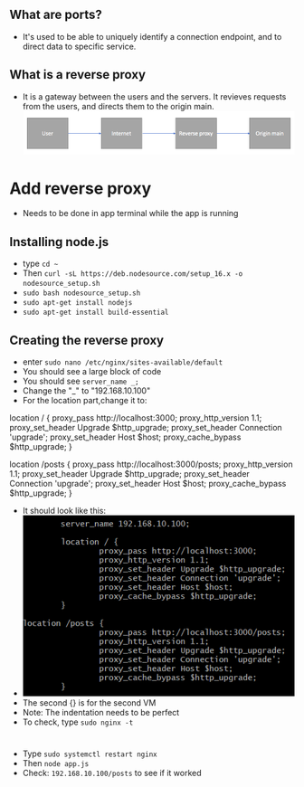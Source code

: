 ## What are ports?
- It's used to be able to uniquely identify a connection endpoint, and to direct data to  specific service.
## What is a reverse proxy
- It is a gateway between the users and the servers. It revieves requests from the users, and directs them to the origin main. 
![](Screenshot.png)
# Add reverse proxy 
- Needs to be done in app terminal while the app is running

## Installing node.js
- type ` cd ~ `
- Then ` curl -sL https://deb.nodesource.com/setup_16.x -o nodesource_setup.sh `
- ` sudo bash nodesource_setup.sh `
- ` sudo apt-get install nodejs `
- ` sudo apt-get install build-essential `

## Creating the reverse proxy
- enter ` sudo nano /etc/nginx/sites-available/default `
- You should see a large block of code
- You should see ` server_name _; `
- Change the "_" to "192.168.10.100"
- For the location part,change it to:

location / {
            proxy_pass http://localhost:3000;
         proxy_http_version 1.1;
            proxy_set_header Upgrade $http_upgrade;
            proxy_set_header Connection 'upgrade';
            proxy_set_header Host $host;
            proxy_cache_bypass $http_upgrade;
    }

location /posts {
            proxy_pass http://localhost:3000/posts;
            proxy_http_version 1.1;
            proxy_set_header Upgrade $http_upgrade;
            proxy_set_header Connection 'upgrade';
            proxy_set_header Host $host;
            proxy_cache_bypass $http_upgrade;
    } 
- It should look like this:
- ![](image(8).png)
- The second {} is for the second VM
- Note: The indentation needs to be perfect
- To check, type ` sudo nginx -t `
#
- Type ` sudo systemctl restart nginx `
- Then ` node app.js `
- Check: ` 192.168.10.100/posts ` to see if it worked

